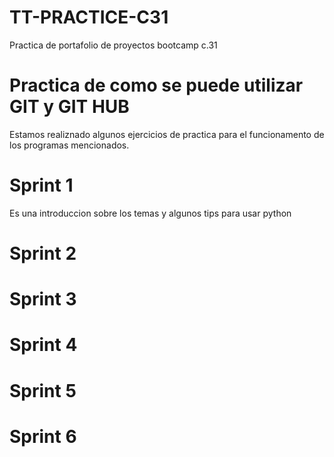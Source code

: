 # TT-PRACTICE-C31
Practica de portafolio de proyectos bootcamp c.31



# Practica de como se puede utilizar GIT y GIT HUB 

Estamos realiznado algunos ejercicios de practica para el funcionamento de los programas mencionados. 

# Sprint 1
Es una introduccion sobre los temas y algunos tips para usar python

# Sprint 2

# Sprint 3

# Sprint 4

# Sprint 5

# Sprint 6
